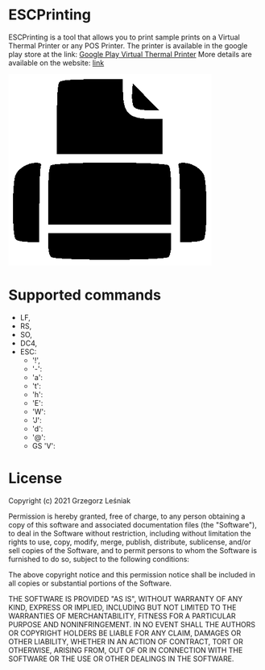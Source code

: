 # ESCPrinting

ESCPrinting is a tool that allows you to print sample prints on a Virtual Thermal Printer or any POS Printer.
The printer is available in the google play store at the link: [Google Play Virtual Thermal Printer](https://play.google.com/store/apps/details?id=pl.glpro.virtualthermalprinter "Google Play")
More details are available on the website: [link](https://glpro.pl/virtual_thermal_printer "GLPRO")

![](https://github.com/grzesl/ESCPrinting/raw/master/ESCPrinting/logo_b%26w.png)

# Supported commands 

- LF,
- RS,
- SO,
- DC4,
- ESC:
  - '!',
  - '-':
  - 'a':
  - 't':
  - 'h':
  - 'E':
  - 'W':
  - 'J':
  - 'd':
  - '@':
  - GS 'V':
  
# License
  
  Copyright (c) 2021 Grzegorz Leśniak

Permission is hereby granted, free of charge, to any person obtaining
a copy of this software and associated documentation files (the
"Software"), to deal in the Software without restriction, including
without limitation the rights to use, copy, modify, merge, publish,
distribute, sublicense, and/or sell copies of the Software, and to
permit persons to whom the Software is furnished to do so, subject to
the following conditions:

The above copyright notice and this permission notice shall be
included in all copies or substantial portions of the Software.

THE SOFTWARE IS PROVIDED "AS IS", WITHOUT WARRANTY OF ANY KIND,
EXPRESS OR IMPLIED, INCLUDING BUT NOT LIMITED TO THE WARRANTIES OF
MERCHANTABILITY, FITNESS FOR A PARTICULAR PURPOSE AND
NONINFRINGEMENT. IN NO EVENT SHALL THE AUTHORS OR COPYRIGHT HOLDERS BE
LIABLE FOR ANY CLAIM, DAMAGES OR OTHER LIABILITY, WHETHER IN AN ACTION
OF CONTRACT, TORT OR OTHERWISE, ARISING FROM, OUT OF OR IN CONNECTION
WITH THE SOFTWARE OR THE USE OR OTHER DEALINGS IN THE SOFTWARE.
